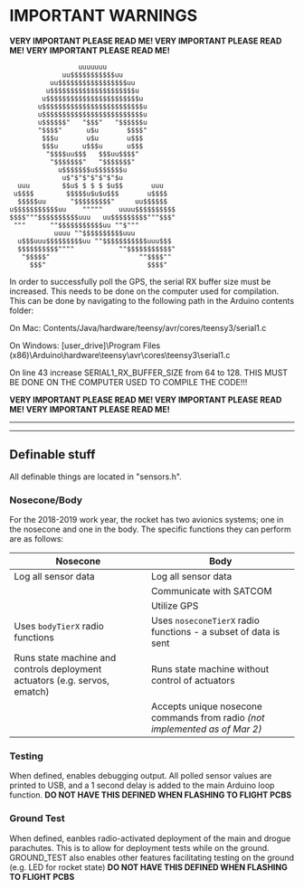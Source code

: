 # IMPORTANT WARNINGS

**VERY IMPORTANT PLEASE READ ME! VERY IMPORTANT PLEASE READ ME! VERY IMPORTANT PLEASE READ ME!**

                     uuuuuuu
                 uu$$$$$$$$$$$uu
              uu$$$$$$$$$$$$$$$$$uu
             u$$$$$$$$$$$$$$$$$$$$$u
            u$$$$$$$$$$$$$$$$$$$$$$$u
           u$$$$$$$$$$$$$$$$$$$$$$$$$u
           u$$$$$$$$$$$$$$$$$$$$$$$$$u
           u$$$$$$"   "$$$"   "$$$$$$u
           "$$$$"      u$u       $$$$"
            $$$u       u$u       u$$$
            $$$u      u$$$u      u$$$
             "$$$$uu$$$   $$$uu$$$$"
              "$$$$$$$"   "$$$$$$$"
                u$$$$$$$u$$$$$$$u
                 u$"$"$"$"$"$"$u
      uuu        $$u$ $ $ $ $u$$       uuu
     u$$$$        $$$$$u$u$u$$$       u$$$$
      $$$$$uu      "$$$$$$$$$"     uu$$$$$$
    u$$$$$$$$$$$uu    """""    uuuu$$$$$$$$$$
    $$$$"""$$$$$$$$$$uuu   uu$$$$$$$$$"""$$$"
     """      ""$$$$$$$$$$$uu ""$"""
               uuuu ""$$$$$$$$$$uuu
      u$$$uuu$$$$$$$$$uu ""$$$$$$$$$$$uuu$$$
      $$$$$$$$$$""""           ""$$$$$$$$$$$"
       "$$$$$"                      ""$$$$""
         $$$"                         $$$$"

In order to successfully poll the GPS, the serial RX buffer size must be increased. This needs
to be done on the computer used for compilation. This can be done by navigating to the following
path in the Arduino contents folder:

On Mac: ‎⁨Contents⁩/⁨Java⁩/⁨hardware⁩/⁨teensy⁩/⁨avr⁩/⁨cores⁩/⁨teensy3⁩/serial1.c

On Windows: [user_drive]\Program Files (x86)\Arduino\hardware\teensy\avr\cores\teensy3\serial1.c

On line 43 increase SERIAL1_RX_BUFFER_SIZE from 64 to 128.
THIS MUST BE DONE ON THE COMPUTER USED TO COMPILE THE CODE!!!

**VERY IMPORTANT PLEASE READ ME! VERY IMPORTANT PLEASE READ ME! VERY IMPORTANT PLEASE READ ME!**

***
***

## Definable stuff
All definable things are located in "sensors.h".

### Nosecone/Body
For the 2018-2019 work year, the rocket has two avionics systems; one in the nosecone and one in the body. The specific functions they can perform are as follows:

|Nosecone            | Body|
|---- | ----|
| Log all sensor data | Log all sensor data |
|                    | Communicate with SATCOM
|                    | Utilize GPS
| Uses `bodyTierX` radio functions| Uses `noseconeTierX` radio functions - a subset of data is sent |
|Runs state machine and controls deployment actuators (e.g. servos, ematch) | Runs state machine without control of actuators |
| | Accepts unique nosecone commands from radio _(not implemented as of Mar 2)_ |

### Testing
When defined, enables debugging output. All polled sensor values are printed to USB, and a 1 second delay is added to the main Arduino loop function. **DO NOT HAVE THIS DEFINED WHEN FLASHING TO FLIGHT PCBS**

### Ground Test
When defined, eanbles radio-activated deployment of the main and drogue parachutes. This is to allow for deployment tests while on the ground. GROUND_TEST also enables other features facilitating testing on the ground (e.g. LED for rocket state) **DO NOT HAVE THIS DEFINED WHEN FLASHING TO FLIGHT PCBS**
